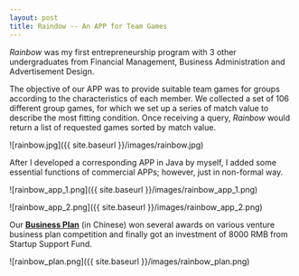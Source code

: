 ```yaml
---
layout: post
title: Raindow -- An APP for Team Games
---
```


*Rainbow* was my first entrepreneurship program with 3 other undergraduates from Financial Management, Business Administration and Advertisement Design.

The objective of our APP was to provide suitable team games for groups according to the characteristics of each member.
We collected a set of 106 different group games, for which we set up a series of match value to describe the most fitting condition.
Once receiving a query, *Rainbow* would return a list of requested games sorted by match value.

![rainbow.jpg]({{ site.baseurl }}/images/rainbow.jpg)

After I developed a corresponding APP in Java by myself, I added some essential functions of commercial APPs; however, just in non-formal way.

![rainbow_app_1.png]({{ site.baseurl }}/images/rainbow_app_1.png)

![rainbow_app_2.png]({{ site.baseurl }}/images/rainbow_app_2.png)

Our [**Business Plan**](https://raw.githubusercontent.com/xu2333/xu2333.github.io/master/pdf/rainbow.pdf) (in Chinese) won several awards on various venture business plan competition and finally got an investment of 8000 RMB from Startup Support Fund.

![rainbow_plan.png]({{ site.baseurl }}/images/rainbow_plan.png)
